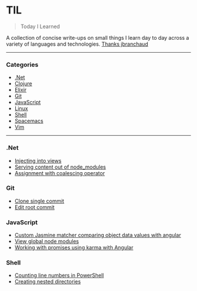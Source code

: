 # TIL

> Today I Learned

A collection of concise write-ups on small things I learn day to day across a
variety of languages and technologies. [Thanks jbranchaud](https://github.com/jbranchaud/til)

---

### Categories

* [.Net](#net)
* [Clojure](#clojure)
* [Elixir](#elixir)
* [Git](#git)
* [JavaScript](#javascript)
* [Linux](#linux)
* [Shell](#shell)
* [Spacemacs](#spacemacs)
* [Vim](#vim)

---

### .Net

- [Injecting into views](dotnet/injecting-into-views.md)
- [Serving content out of node_modules](dotnet/serving-content-out-of-node_modules.md)
- [Assignment with coalescing operator](dotnet/assignment-with-coalescing-operator.md)

### Git

- [Clone single commit](git/clone-single-commit.md)
- [Edit root commit](git/edit-root-commit.md)

### JavaScript

- [Custom Jasmine matcher comparing object data values with angular](javascript/custom-jasmine-matcher-comparing-object-data-values-with-angular.md)
- [View global node modules](javascript/view-global-node-modules.md)
- [Working with promises using karma with Angular](javascript/working-with-promises-using-karma-with-angular.md)

### Shell

- [Counting line numbers in PowerShell](shell/counting-line-numbers-in-powershell.md)
- [Creating nested directories](shell/creating-nested-directories.md)

